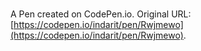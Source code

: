 # 

A Pen created on CodePen.io. Original URL: [https://codepen.io/indarit/pen/Rwjmewo](https://codepen.io/indarit/pen/Rwjmewo).

